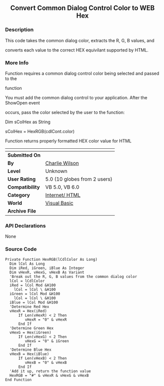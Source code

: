 ﻿<div align="center">

## Convert Common Dialog Control Color to WEB Hex


</div>

### Description

This code takes the common dialog color, extracts the R, G, B values, and

converts each value to the correct HEX equivilant supported by HTML.
 
### More Info
 
Function requires a common dialog control color being selected and passed to the

function

You must add the common dialog control to your application. After the ShowOpen event

occurs, pass the color selected by the user to the function:

Dim sColHex as String

sColHex = HexRGB(cdlCont.color)

Function returns properly formatted HEX color value for HTML


<span>             |<span>
---                |---
**Submitted On**   |
**By**             |[Charlie Wilson](https://github.com/Planet-Source-Code/PSCIndex/blob/master/ByAuthor/charlie-wilson.md)
**Level**          |Unknown
**User Rating**    |5.0 (10 globes from 2 users)
**Compatibility**  |VB 5\.0, VB 6\.0
**Category**       |[Internet/ HTML](https://github.com/Planet-Source-Code/PSCIndex/blob/master/ByCategory/internet-html__1-34.md)
**World**          |[Visual Basic](https://github.com/Planet-Source-Code/PSCIndex/blob/master/ByWorld/visual-basic.md)
**Archive File**   |[](https://github.com/Planet-Source-Code/charlie-wilson-convert-common-dialog-control-color-to-web-hex__1-1015/archive/master.zip)

### API Declarations

None


### Source Code

```
Private Function HexRGB(lCdlColor As Long)
  Dim lCol As Long
  Dim iRed, iGreen, iBlue As Integer
  Dim vHexR, vHexG, vHexB As Variant
  'Break out the R, G, B values from the common dialog color
  lCol = lCdlColor
  iRed = lCol Mod &H100
    lCol = lCol \ &H100
  iGreen = lCol Mod &H100
    lCol = lCol \ &H100
  iBlue = lCol Mod &H100
  'Determine Red Hex
  vHexR = Hex(iRed)
      If Len(vHexR) < 2 Then
         vHexR = "0" & vHexR
      End If
  'Determine Green Hex
  vHexG = Hex(iGreen)
      If Len(vHexG) < 2 Then
         vHexG = "0" & iGreen
      End If
  'Determine Blue Hex
  vHexB = Hex(iBlue)
      If Len(vHexB) < 2 Then
         vHexB = "0" & vHexB
      End If
  'Add it up, return the function value
  HexRGB = "#" & vHexR & vHexG & vHexB
End Function
```

